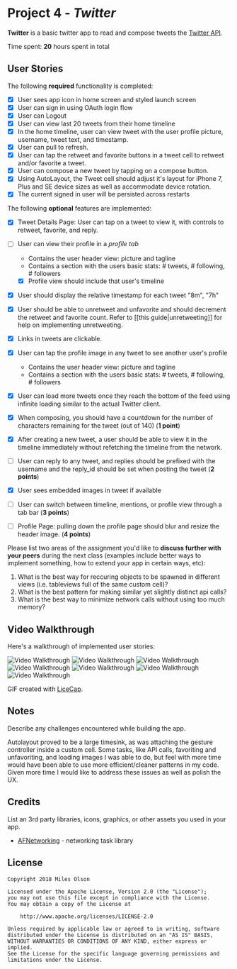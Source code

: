 # Project 4 - *Twitter*

**Twitter** is a basic twitter app to read and compose tweets the [Twitter API](https://apps.twitter.com/).

Time spent: **20** hours spent in total

## User Stories

The following **required** functionality is completed:

- [x] User sees app icon in home screen and styled launch screen
- [x] User can sign in using OAuth login flow
- [x] User can Logout
- [x] User can view last 20 tweets from their home timeline
- [x] In the home timeline, user can view tweet with the user profile picture, username, tweet text, and timestamp.
- [x] User can pull to refresh.
- [x] User can tap the retweet and favorite buttons in a tweet cell to retweet and/or favorite a tweet.
- [x] User can compose a new tweet by tapping on a compose button.
- [x] Using AutoLayout, the Tweet cell should adjust it's layout for iPhone 7, Plus and SE device sizes as well as accommodate device rotation.
- [x] The current signed in user will be persisted across restarts

The following **optional** features are implemented:

- [x] Tweet Details Page: User can tap on a tweet to view it, with controls to retweet, favorite, and reply.
- [ ] User can view their profile in a *profile tab*
   - Contains the user header view: picture and tagline
   - Contains a section with the users basic stats: # tweets, # following, # followers
   - [x] Profile view should include that user's timeline
- [x] User should display the relative timestamp for each tweet "8m", "7h"
- [x] User should be able to unretweet and unfavorite and should decrement the retweet and favorite count. Refer to [[this guide|unretweeting]] for help on implementing unretweeting.
- [x] Links in tweets are clickable.
- [x] User can tap the profile image in any tweet to see another user's profile
   - Contains the user header view: picture and tagline
   - Contains a section with the users basic stats: # tweets, # following, # followers
- [x] User can load more tweets once they reach the bottom of the feed using infinite loading similar to the actual Twitter client.
- [x] When composing, you should have a countdown for the number of characters remaining for the tweet (out of 140) (**1 point**)
- [x] After creating a new tweet, a user should be able to view it in the timeline immediately without refetching the timeline from the network.
- [ ] User can reply to any tweet, and replies should be prefixed with the username and the reply_id should be set when posting the tweet (**2 points**)
- [x] User sees embedded images in tweet if available 
- [ ] User can switch between timeline, mentions, or profile view through a tab bar (**3 points**)
- [ ] Profile Page: pulling down the profile page should blur and resize the header image. (**4 points**)


Please list two areas of the assignment you'd like to **discuss further with your peers** during the next class (examples include better ways to implement something, how to extend your app in certain ways, etc):

1. What is the best way for reccuring objects to be spawned in different views (i.e. tableviews full of the same custom cell)?
2. What is the best pattern for making similar yet slightly distinct api calls?
3. What is the best way to minimize network calls without using too much memory?

## Video Walkthrough

Here's a walkthrough of implemented user stories:

<img src='gifs/twitter_timeline.gif' title='Video Walkthrough' width='' alt='Video Walkthrough' />
<img src='gifs/twitter_tweet.gif' title='Video Walkthrough' width='' alt='Video Walkthrough' />
<img src='gifs/twitter_detail.gif' title='Video Walkthrough' width='' alt='Video Walkthrough' />
<img src='gifs/twitter_user.gif' title='Video Walkthrough' width='' alt='Video Walkthrough' />
<img src='gifs/twitter_img.gif' title='Video Walkthrough' width='' alt='Video Walkthrough' />
<img src='gifs/twitter_logout.gif' title='Video Walkthrough' width='' alt='Video Walkthrough' />
<img src='gifs/twitter_autolayout.gif' title='Video Walkthrough' width='' alt='Video Walkthrough' />

GIF created with [LiceCap](http://www.cockos.com/licecap/).

## Notes

Describe any challenges encountered while building the app.

Autolayout proved to be a large timesink, as was attaching the gesture controller inside a custom cell. Some tasks, like API calls, favoriting and unfavoriting, and loading images I was able to do, but feel with more time would have been able to use more efficient/cleaner patterns in my code. Given more time I would like to address these issues as well as polish the UX.

## Credits

List an 3rd party libraries, icons, graphics, or other assets you used in your app.

- [AFNetworking](https://github.com/AFNetworking/AFNetworking) - networking task library

## License

    Copyright 2018 Miles Olson

    Licensed under the Apache License, Version 2.0 (the "License");
    you may not use this file except in compliance with the License.
    You may obtain a copy of the License at

        http://www.apache.org/licenses/LICENSE-2.0

    Unless required by applicable law or agreed to in writing, software
    distributed under the License is distributed on an "AS IS" BASIS,
    WITHOUT WARRANTIES OR CONDITIONS OF ANY KIND, either express or implied.
    See the License for the specific language governing permissions and
    limitations under the License.

